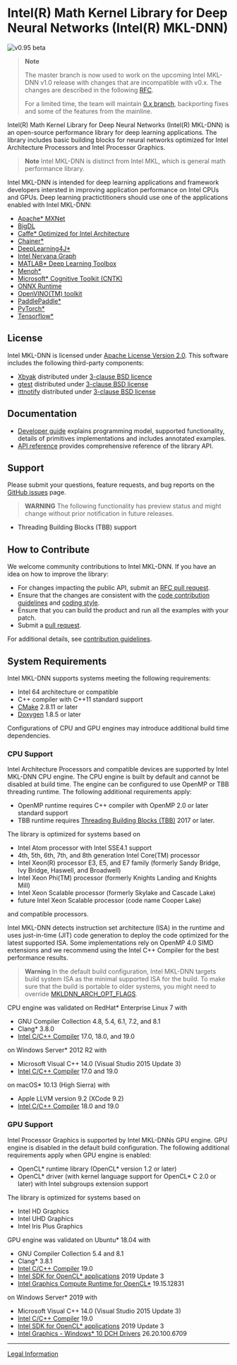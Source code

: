 # Intel(R) Math Kernel Library for Deep Neural Networks (Intel(R) MKL-DNN)
![v0.95 beta](https://img.shields.io/badge/v0.90-beta-orange.svg)

> **Note**
>
> The master branch is now used to work on the upcoming Intel MKL-DNN v1.0
> release with changes that are incompatible with v0.x. The changes
> are described in the following
> [RFC](https://github.com/intel/mkl-dnn/pull/384).
>
> For a limited time, the team will maintain
> [0.x branch](https://github.com/intel/mkl-dnn/tree/mnt-v0),
> backporting fixes and some of the features from the mainline.

Intel(R) Math Kernel Library for Deep Neural Networks (Intel(R) MKL-DNN) is an
open-source performance library for deep learning applications. The library
includes basic building blocks for neural networks optimized
for Intel Architecture Processors and Intel Processor Graphics.

> **Note**
> Intel MKL-DNN is distinct from Intel MKL, which is general math
> performance library.

Intel MKL-DNN is intended for deep learning applications and framework
developers intersted in improving application performance
on Intel CPUs and GPUs. Deep learning practictitioners should use one of the
applications enabled with Intel MKL-DNN:
* [Apache\* MXNet](https://mxnet.apache.org)
* [BigDL](https://github.com/intel-analytics/BigDL)
* [Caffe\* Optimized for Intel Architecture](https://github.com/intel/caffe)
* [Chainer\*](https://chainer.org)
* [DeepLearning4J\*](https://deeplearning4j.org)
* [Intel Nervana Graph](https://github.com/NervanaSystems/ngraph)
* [MATLAB\* Deep Learning Toolbox](https://www.mathworks.com/help/deeplearning/)
* [Menoh\*](https://github.com/pfnet-research/menoh)
* [Microsoft\* Cognitive Toolkit (CNTK)](https://docs.microsoft.com/en-us/cognitive-toolkit)
* [ONNX Runtime](https://github.com/microsoft/onnxruntime)
* [OpenVINO(TM) toolkit](https://01.org/openvinotoolkit)
* [PaddlePaddle\*](http://www.paddlepaddle.org)
* [PyTorch\*](https://pytorch.org/)
* [Tensorflow\*](https://www.tensorflow.org)

## License
Intel MKL-DNN is licensed under
[Apache License Version 2.0](http://www.apache.org/licenses/LICENSE-2.0). This
software includes the following third-party components:
* [Xbyak](https://github.com/herumi/xbyak) distributed under
[3-clause BSD licence](src/cpu/xbyak/COPYRIGHT)
* [gtest](https://github.com/google/googletest) distributed under
[3-clause BSD license](tests/gtests/gtest/LICENSE)
* [ittnotify](https://github.com/intel/IntelSEAPI) distributed under
[3-clause BSD license](src/cpu/jit_utils/jitprofiling/LICENSE.BSD)

## Documentation
* [Developer guide](https://intel.github.io/mkl-dnn) explains programming
model, supported functionality, details of primitives implementations and
includes annotated examples.
* [API reference](https://intel.github.io/mkl-dnn/modules.html) provides
comprehensive reference of the library API.

## Support
Please submit your questions, feature requests, and bug reports on the
[GitHub issues](https://github.com/intel/mkl-dnn/issues) page.

> **WARNING**
> The following functionality has preview status and might change without prior
> notification in future releases.

* Threading Building Blocks (TBB) support

## How to Contribute
We welcome community contributions to Intel MKL-DNN. If you have an idea on how
to improve the library:

* For changes impacting the public API, submit
  an [RFC pull request](CONTRIBUTING.md#RFC_pull_requests).
* Ensure that the changes are consistent with the
 [code contribution guidelines](CONTRIBUTING.md#code_contribution_guidelines)
 and [coding style](CONTRIBUTING.md#coding_style).
* Ensure that you can build the product and run all the examples with your
  patch.
* Submit a [pull request](https://github.com/intel/mkl-dnn/pulls).

For additional details, see [contribution guidelines](CONTRIBUTING.md).

## System Requirements
Intel MKL-DNN supports systems meeting the following requirements:
* Intel 64 architecture or compatible
* C++ compiler with C++11 standard support
* [CMake](https://cmake.org/download/) 2.8.11 or later
* [Doxygen](http://www.doxygen.nl/download.html#srcbin) 1.8.5 or later

Configurations of CPU and GPU engines may introduce additional build time
dependencies.

### CPU Support
Intel Architecture Processors and compatible devices are supported by
Intel MKL-DNN CPU engine. The CPU engine is built by default and cannot
be disabled at build time. The engine can be configured to use OpenMP or
TBB threading runtime. The following additional requirements apply:
* OpenMP runtime requires C++ compiler with OpenMP 2.0 or later standard support
* TBB runtime requires
[Threading Building Blocks (TBB)](https://www.threadingbuildingblocks.org/)
2017 or later.

The library is optimized for systems based on
* Intel Atom processor with Intel SSE4.1 support
* 4th, 5th, 6th, 7th, and 8th generation Intel Core(TM) processor
* Intel Xeon(R) processor E3, E5, and E7 family (formerly Sandy Bridge,
  Ivy Bridge, Haswell, and Broadwell)
* Intel Xeon Phi(TM) processor (formerly Knights Landing and Knights Mill)
* Intel Xeon Scalable processor (formerly Skylake and Cascade Lake)
* future Intel Xeon Scalable processor (code name Cooper Lake)

and compatible processors.

Intel MKL-DNN detects instruction set architecture (ISA) in the runtime and uses
just-in-time (JIT) code generation to deploy the code optimized
for the latest supported ISA. Some implementations rely on OpenMP 4.0 SIMD
extensions and we recommend using the Intel C++ Compiler for the best
performance results.

> **Warning**
> In the default build configuration, Intel MKL-DNN targets build system ISA as
> the minimal supported ISA for the build. To make sure that the build is
> portable to older systems, you might need to override
> [MKLDNN_ARCH_OPT_FLAGS](http://intel.github.io/mkl-dnn/dev_guide_build_options.html).

CPU engine was validated on RedHat\* Enterprise Linux 7 with
* GNU Compiler Collection 4.8, 5.4, 6.1, 7.2, and 8.1
* Clang\* 3.8.0
* [Intel C/C++ Compiler](https://software.intel.com/en-us/intel-parallel-studio-xe)
  17.0, 18.0, and 19.0

on Windows Server\* 2012 R2 with
* Microsoft Visual C++ 14.0 (Visual Studio 2015 Update 3)
* [Intel C/C++ Compiler](https://software.intel.com/en-us/intel-parallel-studio-xe)
  17.0 and 19.0

on macOS\* 10.13 (High Sierra) with
* Apple LLVM version 9.2 (XCode 9.2)
* [Intel C/C++ Compiler](https://software.intel.com/en-us/intel-parallel-studio-xe)
  18.0 and 19.0

### GPU Support
Intel Processor Graphics is supported by Intel MKL-DNNs GPU engine. GPU engine
is disabled in the default build configuration. The following
additional requirements apply when GPU engine is enabled:
* OpenCL\* runtime library (OpenCL\* version 1.2 or later)
* OpenCL\* driver (with kernel language support for OpenCL\* C 2.0 or later)
  with Intel subgroups extension support

The library is optimized for systems based on
* Intel HD Graphics
* Intel UHD Graphics
* Intel Iris Plus Graphics

GPU engine was validated on Ubuntu\* 18.04 with
* GNU Compiler Collection 5.4 and 8.1
* Clang\* 3.8.1
* [Intel C/C++ Compiler](https://software.intel.com/en-us/intel-parallel-studio-xe)
  19.0
* [Intel SDK for OpenCL\* applications](https://software.intel.com/en-us/intel-opencl) 2019 Update 3
* [Intel Graphics Compute Runtime for OpenCL\*](https://github.com/intel/compute-runtime/releases) 19.15.12831

on Windows Server\* 2019 with
* Microsoft Visual C++ 14.0 (Visual Studio 2015 Update 3)
* [Intel C/C++ Compiler](https://software.intel.com/en-us/intel-parallel-studio-xe)
  19.0
* [Intel SDK for OpenCL\* applications](https://software.intel.com/en-us/intel-opencl) 2019 Update 3
* [Intel Graphics - Windows\* 10 DCH Drivers](https://downloadcenter.intel.com/download/28783/Intel-Graphics-Windows-10-DCH-Drivers) 26.20.100.6709

--------

[Legal Information](doc/legal_information.md)
